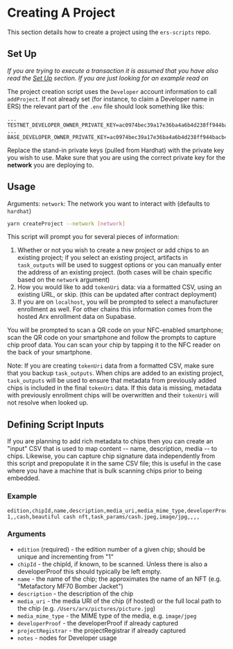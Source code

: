 # Creating A Project
This section details how to create a project using the `ers-scripts` repo.

## Set Up
_If you are trying to execute a transaction it is assumed that you have also read the [Set Up](setup.md) section. If you are just looking for an example read on_

The project creation script uses the `Developer` account information to call `addProject`. If not already set (for instance, to claim a Developer name in ERS) the relevant part of the `.env` file should look something like this:
```
...
TESTNET_DEVELOPER_OWNER_PRIVATE_KEY=ac0974bec39a17e36ba4a6b4d238ff944bacb478cbed5efcae784d7bf4f2ff80
...
BASE_DEVELOPER_OWNER_PRIVATE_KEY=ac0974bec39a17e36ba4a6b4d238ff944bacb478cbed5efcae784d7bf4f2ff80
```
Replace the stand-in private keys (pulled from Hardhat) with the private key you wish to use. Make sure that you are using the correct private key for the __network__ you are deploying to.

## Usage
Arguments:
`network`: The network you want to interact with (defaults to `hardhat`)

```bash
yarn createProject --network [network]
```

This script will prompt you for several pieces of information:
1. Whether or not you wish to create a new project or add chips to an existing project; if you select an existing project, artifacts in `task_outputs` will be used to suggest options or you can manually enter the address of an existing project. (both cases will be chain specific based on the `network` argument)
2. How you would like to add `tokenUri` data: via a formatted CSV, using an existing URL, or skip. (this can be updated after contract deployment)
3. If you are on `localhost`, you will be prompted to select a manufacturer enrollment as well. For other chains this information comes from the hosted Arx enrollment data on Supabase.

You will be prompted to scan a QR code on your NFC-enabled smartphone; scan the QR code on your smartphone and follow the prompts to capture chip proof data. You can scan your chip by tapping it to the NFC reader on the back of your smartphone.


Note: If you are creating `tokenUri` data from a formatted CSV, make sure that you backup `task_outputs`. When chips are added to an existing project, `task_outputs` will be used to ensure that metadata from previously added chips is included in the final `tokenUri` data. If this data is missing, metadata with previously enrollment chips will be overwritten and their `tokenUri` will not resolve when looked up. 

## Defining Script Inputs
If you are planning to add rich metadata to chips then you can create an "input" CSV that is used to map content -- name, description, media -- to chips. Likewise, you can capture chip signature data independently from this script and prepopulate it in the same CSV file; this is useful in the case where you have a machine that is bulk scanning chips prior to being embedded.

### Example

```
edition,chipId,name,description,media_uri,media_mime_type,developerProof,projectRegistrar,notes
1,,cash,beautiful cash nft,task_params/cash.jpeg,image/jpg,,,,
```

### Arguments

- `edition` (required) - the edition number of a given chip; should be unique and incrementing from "1"
- `chipId` - the chipId, if known, to be scanned. Unless there is also a developerProof this should typically be left empty.
- `name` - the name of the chip; the approximates the name of an NFT (e.g. "Metafactory MF70 Bomber Jacket")
- `description` - the description of the chip
- `media_uri` - the media URI of the chip (if hosted) or the full local path to the chip (e.g. `/Users/arx/pictures/picture.jpg`)
- `media_mime_type` - the MIME type of the media, e.g. `image/jpeg`
- `developerProof` - the developerProof if already captured
- `projectRegistrar` - the projectRegistrar if already captured
- `notes` - nodes for Developer usage

